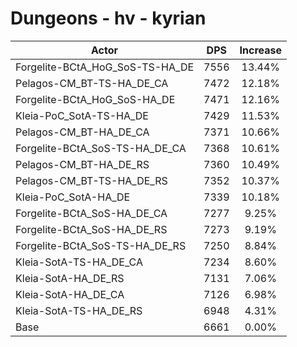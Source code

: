 # Dungeons - hv - kyrian
| Actor | DPS | Increase |
|---|:---:|:---:|
|Forgelite-BCtA_HoG_SoS-TS-HA_DE|7556|13.44%|
|Pelagos-CM_BT-TS-HA_DE_CA|7472|12.18%|
|Forgelite-BCtA_HoG_SoS-HA_DE|7471|12.16%|
|Kleia-PoC_SotA-TS-HA_DE|7429|11.53%|
|Pelagos-CM_BT-HA_DE_CA|7371|10.66%|
|Forgelite-BCtA_SoS-TS-HA_DE_CA|7368|10.61%|
|Pelagos-CM_BT-HA_DE_RS|7360|10.49%|
|Pelagos-CM_BT-TS-HA_DE_RS|7352|10.37%|
|Kleia-PoC_SotA-HA_DE|7339|10.18%|
|Forgelite-BCtA_SoS-HA_DE_CA|7277|9.25%|
|Forgelite-BCtA_SoS-HA_DE_RS|7273|9.19%|
|Forgelite-BCtA_SoS-TS-HA_DE_RS|7250|8.84%|
|Kleia-SotA-TS-HA_DE_CA|7234|8.60%|
|Kleia-SotA-HA_DE_RS|7131|7.06%|
|Kleia-SotA-HA_DE_CA|7126|6.98%|
|Kleia-SotA-TS-HA_DE_RS|6948|4.31%|
|Base|6661|0.00%|
